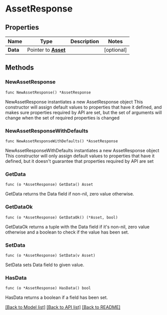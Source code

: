 # AssetResponse

## Properties

Name | Type | Description | Notes
------------ | ------------- | ------------- | -------------
**Data** | Pointer to [**Asset**](Asset.md) |  | [optional] 

## Methods

### NewAssetResponse

`func NewAssetResponse() *AssetResponse`

NewAssetResponse instantiates a new AssetResponse object
This constructor will assign default values to properties that have it defined,
and makes sure properties required by API are set, but the set of arguments
will change when the set of required properties is changed

### NewAssetResponseWithDefaults

`func NewAssetResponseWithDefaults() *AssetResponse`

NewAssetResponseWithDefaults instantiates a new AssetResponse object
This constructor will only assign default values to properties that have it defined,
but it doesn't guarantee that properties required by API are set

### GetData

`func (o *AssetResponse) GetData() Asset`

GetData returns the Data field if non-nil, zero value otherwise.

### GetDataOk

`func (o *AssetResponse) GetDataOk() (*Asset, bool)`

GetDataOk returns a tuple with the Data field if it's non-nil, zero value otherwise
and a boolean to check if the value has been set.

### SetData

`func (o *AssetResponse) SetData(v Asset)`

SetData sets Data field to given value.

### HasData

`func (o *AssetResponse) HasData() bool`

HasData returns a boolean if a field has been set.


[[Back to Model list]](../README.md#documentation-for-models) [[Back to API list]](../README.md#documentation-for-api-endpoints) [[Back to README]](../README.md)


